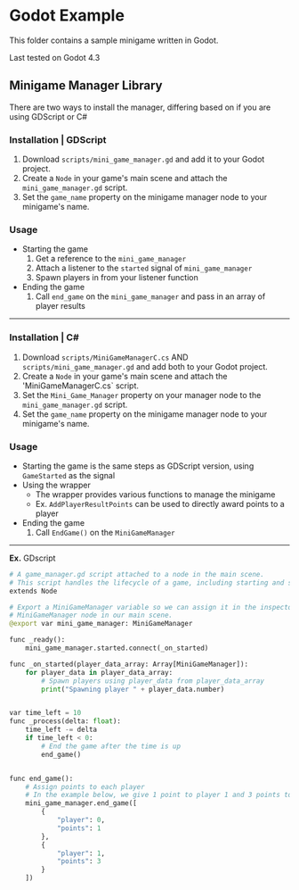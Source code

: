 # Godot Example

This folder contains a sample minigame written in Godot.

Last tested on Godot 4.3

## Minigame Manager Library

There are two ways to install the manager, differing based on if you are using GDScript or C#
### Installation | GDScript

1. Download `scripts/mini_game_manager.gd` and add it to your Godot project.
2. Create a `Node` in your game's main scene and attach the `mini_game_manager.gd` script.
3. Set the `game_name` property on the minigame manager node to your minigame's name.

### Usage

- Starting the game
  1. Get a reference to the `mini_game_manager`
  2. Attach a listener to the `started` signal of `mini_game_manager`
  3. Spawn players in from your listener function
- Ending the game
  1. Call `end_game` on the `mini_game_manager` and pass in an array of player results

---

### Installation | C#

1. Download `scripts/MiniGameManagerC.cs` AND `scripts/mini_game_manager.gd` and add both to your Godot project.
2. Create a `Node` in your game's main scene and attach the 'MiniGameManagerC.cs` script.
3. Set the `Mini_Game_Manager` property on your manager node to the `mini_game_manager.gd` script.
4. Set the `game_name` property on the minigame manager node to your minigame's name.
### Usage
- Starting the game is the same steps as GDScript version, using `GameStarted` as the signal
- Using the wrapper
  - The wrapper provides various functions to manage the minigame
  - Ex. `AddPlayerResultPoints` can be used to directly award points to a player
- Ending the game
  1. Call `EndGame()` on the `MiniGameManager`

---

**Ex.** GDscript

```python
# A game_manager.gd script attached to a node in the main scene.
# This script handles the lifecycle of a game, including starting and stopping the game.
extends Node

# Export a MiniGameManager variable so we can assign it in the inspector to the
# MiniGameManager node in our main scene.
@export var mini_game_manager: MiniGameManager

func _ready():
	mini_game_manager.started.connect(_on_started)

func _on_started(player_data_array: Array[MiniGameManager]):
	for player_data in player_data_array:
		# Spawn players using player_data from player_data_array
		print("Spawning player " + player_data.number)


var time_left = 10
func _process(delta: float):
	time_left -= delta
	if time_left < 0:
		# End the game after the time is up
		end_game()


func end_game():
	# Assign points to each player
	# In the example below, we give 1 point to player 1 and 3 points to player 2
	mini_game_manager.end_game([
		{
			"player": 0,
			"points": 1
		},
		{
			"player": 1,
			"points": 3
		}
	])
```
